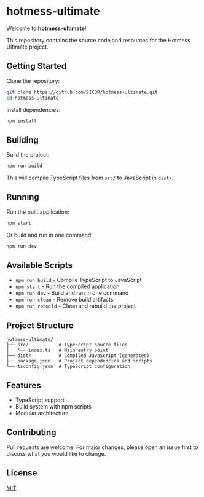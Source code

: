 # hotmess-ultimate

Welcome to **hotmess-ultimate**!

This repository contains the source code and resources for the Hotmess Ultimate project.

## Getting Started

Clone the repository:

```bash
git clone https://github.com/SICQR/hotmess-ultimate.git
cd hotmess-ultimate
```

Install dependencies:

```bash
npm install
```

## Building

Build the project:

```bash
npm run build
```

This will compile TypeScript files from `src/` to JavaScript in `dist/`.

## Running

Run the built application:

```bash
npm start
```

Or build and run in one command:

```bash
npm run dev
```

## Available Scripts

- `npm run build` - Compile TypeScript to JavaScript
- `npm start` - Run the compiled application
- `npm run dev` - Build and run in one command
- `npm run clean` - Remove build artifacts
- `npm run rebuild` - Clean and rebuild the project

## Project Structure

```
hotmess-ultimate/
├── src/           # TypeScript source files
│   └── index.ts   # Main entry point
├── dist/          # Compiled JavaScript (generated)
├── package.json   # Project dependencies and scripts
└── tsconfig.json  # TypeScript configuration
```

## Features

- TypeScript support
- Build system with npm scripts
- Modular architecture

## Contributing

Pull requests are welcome. For major changes, please open an issue first to discuss what you would like to change.

## License

[MIT](LICENSE)
